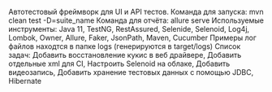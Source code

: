 Автотестовый фреймворк для UI и API тестов.
Команда для запуска: mvn clean test -D=suite_name
Команда для отчёта: allure serve
Используемые инструменты: Java 11, TestNG, RestAssured, Selenide, Selenoid, Log4j, Lombok, Owner, Allure, Faker, JsonPath, Maven, Cucumber
Примеры лог файлов находтся в папке logs (генерируются в target/logs)
Список задач:
Добавить восстановление кукис в веб драйвере,
Добавить отдельные xml для CI,
Настроить Selenoid на облаке,
Добавить видеозапись,
Добавить хранение тестовых данных с помощью JDBC, Hibernate
